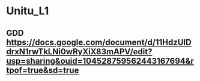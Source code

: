 # Unitu_L1
## GDD https://docs.google.com/document/d/11HdzUIDdrxN1rwTkLNi0wRyXiX83mAPV/edit?usp=sharing&ouid=104528759562443167694&rtpof=true&sd=true
